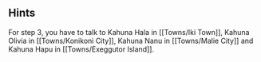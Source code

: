 ## Hints
For step 3, you have to talk to Kahuna Hala in [[Towns/Iki Town]], Kahuna Olivia in [[Towns/Konikoni City]], Kahuna Nanu in [[Towns/Malie City]] and Kahuna Hapu in [[Towns/Exeggutor Island]].